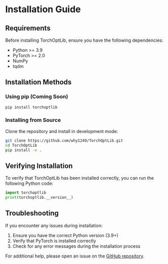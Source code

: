 # Installation Guide

## Requirements

Before installing TorchOptLib, ensure you have the following dependencies:

- Python >= 3.9
- PyTorch >= 2.0
- NumPy
- tqdm

## Installation Methods

### Using pip (Coming Soon)

```bash
pip install torchoptlib
```

### Installing from Source

Clone the repository and install in development mode:

```bash
git clone https://github.com/why1249/TorchOptLib.git
cd TorchOptLib
pip install -e .
```

## Verifying Installation

To verify that TorchOptLib has been installed correctly, you can run the following Python code:

```python
import torchoptlib
print(torchoptlib.__version__)
```

## Troubleshooting

If you encounter any issues during installation:

1. Ensure you have the correct Python version (3.9+)
2. Verify that PyTorch is installed correctly
3. Check for any error messages during the installation process

For additional help, please open an issue on the [GitHub repository](https://github.com/why1249/TorchOptLib).

